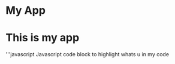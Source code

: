 My App
======

# This is my app

'''javascript
Javascript code block to highlight whats u in my code